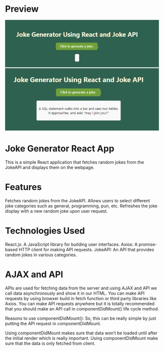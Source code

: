 # Preview
![Alt text](_readMe/image1.png)
![Alt text](_readMe/image2.png)

# Joke Generator React App

This is a simple React application that fetches random jokes from the JokeAPI and displays them on the webpage.

# Features

Fetches random jokes from the JokeAPI.
Allows users to select different joke categories such as general, programming, pun, etc.
Refreshes the joke display with a new random joke upon user request.

# Technologies Used

React.js: A JavaScript library for building user interfaces.
Axios: A promise-based HTTP client for making API requests.
JokeAPI: An API that provides random jokes in various categories.

# AJAX and API

APIs are used for fetching data from the server and using AJAX and API we call data asynchronously and show it in our HTML. You can make API requests by using browser build in fetch function or third party libraries like Axios. You can make API requests anywhere but it is totally recommended that you should make an API call in componentDidMount() life cycle method.

Reasons to use componentDidMount(): So, this can be really simple by just putting the API request in componentDidMount.

Using componentDidMount makes sure that data won’t be loaded until after the initial render which is really important.
Using componentDidMount make sure that the data is only fetched from client.
